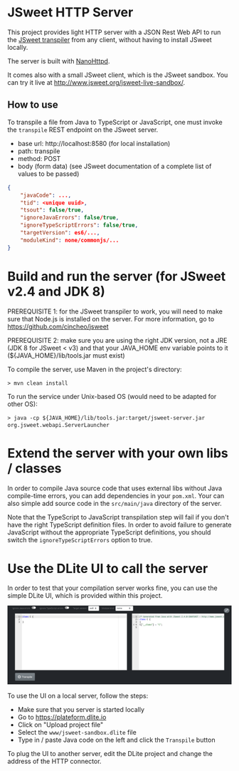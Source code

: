 # JSweet HTTP Server

This project provides light HTTP server with a JSON Rest Web API to run the [JSweet transpiler](https://github.com/cincheo/jsweet) from any client, without having to install JSweet locally.

The server is built with [NanoHttpd](https://github.com/NanoHttpd/nanohttpd).

It comes also with a small JSweet client, which is the JSweet sandbox. You can try it live at http://www.jsweet.org/jsweet-live-sandbox/. 

## How to use

To transpile a file from Java to TypeScript or JavaScript, one must invoke the ``transpile`` REST endpoint on the JSweet server.

- base url: http://localhost:8580 (for local installation)
- path: transpile
- method: POST
- body (form data) (see JSweet documentation of a complete list of values to be passed)
```json
{
    "javaCode": ...,
    "tid": <unique uuid>,
    "tsout": false/true,
    "ignoreJavaErrors": false/true,
    "ignoreTypeScriptErrors": false/true,
    "targetVersion": es6/...,
    "moduleKind": none/commonjs/...
}
``` 

# Build and run the server (for JSweet v2.4 and JDK 8)

PREREQUISITE 1: for the JSweet transpiler to work, you will need to make sure that Node.js is installed on the server. For more information, go to https://github.com/cincheo/jsweet

PREREQUISITE 2: make sure you are using the right JDK version, not a JRE (JDK 8 for JSweet < v3) and that your JAVA_HOME env variable points to it (${JAVA_HOME}/lib/tools.jar must exist)

To compile the server, use Maven in the project's directory:

```
> mvn clean install
```

To run the service under Unix-based OS (would need to be adapted for other OS):

```
> java -cp ${JAVA_HOME}/lib/tools.jar:target/jsweet-server.jar org.jsweet.webapi.ServerLauncher
```

# Extend the server with your own libs / classes

In order to compile Java source code that uses external libs without Java compile-time errors, you can add dependencies in your ``pom.xml``. Your can also simple add source code in the ``src/main/java`` directory of the server.

Note that the TypeScript to JavaScript transpilation step will fail if you don't have the right TypeScript definition files. 
In order to avoid failure to generate JavaScript without the appropriate TypeScript definitions, you should switch the ``ignoreTypeScriptErrors`` option to true.

# Use the DLite UI to call the server

In order to test that your compilation server works fine, you can use the simple DLite UI, which is provided within this project.

![UI](screenshot.png)

To use the UI on a local server, follow the steps:

- Make sure that you server is started locally
- Go to https://plateform.dlite.io
- Click on "Upload project file"
- Select the ``www/jsweet-sandbox.dlite`` file
- Type in / paste Java code on the left and click the ``Transpile`` button

To plug the UI to another server, edit the DLite project and change the address of the HTTP connector.

```
